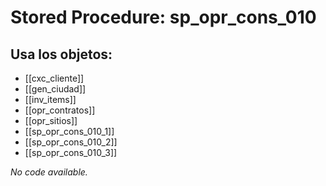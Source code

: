 # Stored Procedure: sp_opr_cons_010

## Usa los objetos:
- [[cxc_cliente]]
- [[gen_ciudad]]
- [[inv_items]]
- [[opr_contratos]]
- [[opr_sitios]]
- [[sp_opr_cons_010_1]]
- [[sp_opr_cons_010_2]]
- [[sp_opr_cons_010_3]]

*No code available.*
